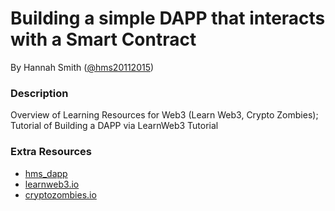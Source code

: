 # Building a simple DAPP that interacts with a Smart Contract

By Hannah Smith ([@hms20112015](https://github.com/hms20112015))

### Description

Overview of Learning Resources for Web3 (Learn Web3, Crypto Zombies);
Tutorial of Building a DAPP via LearnWeb3 Tutorial


### Extra Resources

- [hms_dapp](https://github.com/hms20112015/hms_dapp)
- [learnweb3.io](https://learnweb3.io)
- [cryptozombies.io](https://cryptozombies.io)


